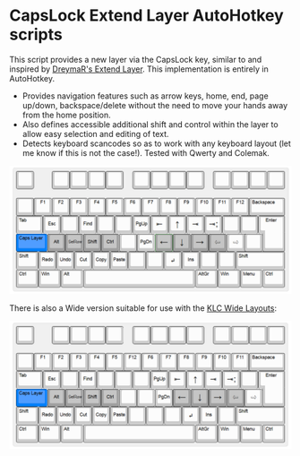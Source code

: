 CapsLock Extend Layer AutoHotkey scripts
========================================

This script provides a new layer via the CapsLock key, similar to and inspired by [DreymaR's Extend Layer](http://forum.colemak.com/viewtopic.php?id=1438). This implementation is entirely in AutoHotkey.

- Provides navigation features such as arrow keys, home, end, page up/down, backspace/delete without the need to move your hands away from the home position.
- Also defines accessible additional shift and control within the layer to allow easy selection and editing of text.
- Detects keyboard scancodes so as to work with any keyboard layout (let me know if this is not the case!). Tested with Qwerty and Colemak.

![caps_layer_std.png](caps_layer_std.png)

There is also a Wide version suitable for use with the [KLC Wide Layouts](../KLC/):

![caps_layer_wide.png](caps_layer_wide.png)

